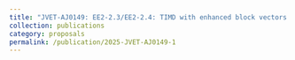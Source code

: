 ```yaml
---
title: "JVET-AJ0149: EE2-2.3/EE2-2.4: TIMD with enhanced block vectors deployment and BV merge list improvement"
collection: publications
category: proposals
permalink: /publication/2025-JVET-AJ0149-1
---
```

